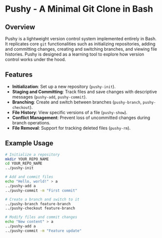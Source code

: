 # Pushy - A Minimal Git Clone in Bash

## Overview
Pushy is a lightweight version control system implemented entirely in Bash. It replicates core `git` functionalities such as initializing repositories, adding and committing changes, creating and switching branches, and viewing file histories. Pushy is designed as a learning tool to explore how version control works under the hood.

## Features
- **Initialization**: Set up a new repository (`pushy-init`).
- **Staging and Committing**: Track files and save changes with descriptive messages (`pushy-add`, `pushy-commit`).
- **Branching**: Create and switch between branches (`pushy-branch`, `pushy-checkout`).
- **File History**: View specific versions of a file (`pushy-show`).
- **Conflict Management**: Prevent loss of uncommitted changes during branch operations.
- **File Removal**: Support for tracking deleted files (`pushy-rm`).

## Example Usage
```bash
# Initialize a repository
mkdir YOUR_REPO_NAME
cd YOUR_REPO_NAME
../pushy-init

# Add and commit files
echo "Hello, world!" > a
../pushy-add a
../pushy-commit -m "First commit"

# Create a branch and switch to it
../pushy-branch feature-branch
../pushy-checkout feature-branch

# Modify files and commit changes
echo "New content" > a
../pushy-add a
../pushy-commit -m "Feature update"
